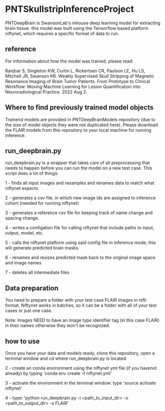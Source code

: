 # PNTSkullstripInferenceProject

PNTDeepBrain is SwansonLab's inhouse deep learning model for extracting brain tissue. this model was built using the Tensorflow based platform niftynet, which requires a specific format of data to run. 

## reference
For information about how the model was trained, please read:

Ranjbar S, Singleton KW, Curtin L, Rickertsen CR, Paulson LE, Hu LS, Mitchell JR, Swanson KR. Weakly Supervised Skull Stripping of Magnetic Resonance Imaging of Brain Tumor Patients. From Prototype to Clinical Workflow: Moving Machine Learning for Lesion Quantification into Neuroradiological Practice. 2022 Aug 2.

## Where to find previously trained model objects

Trainend models are provided in PNTDeepBrainModels repository (due to the size of model objects they were not duplicated here). Please download the FLAIR models from this repository to your local machine for running inference.

## run_deepbrain.py 

run_deepbrain.py is a wrapper that takes care of all preprocessing that needs to happen before you can run the model on a new test case. This script does a lot of things: 

1 - finds all input images and resamples and renames data to match what niftynet expects

2 - generates a csv file, in which new image ids are assigned to inference cohort (needed for running niftynet)

3 - generates a reference csv file for keeping track of name change and spacing change.

4 - writes a configation file for calling niftynet that include paths to input,
   output, model, etc.

5 - calls the niftynet platform using said config file in inference mode, this will generate predicted brain masks.

6 - renames and resizes predicted mask back to the original image space and image names

7 - deletes all intermediate files


##  Data  preparation

You need to prepare a folder with your test case FLAIR images in nifti format. Niftynet works in batches, so it can be a folder with all of your test cases or just one case.

Note: Images NEED to have an image type identifier tag (in this case FLAIR) in their names otherwise they won't be recognized.

## how to use

Once you have your data and models ready, clone this repository, open a terminal window and cd where run_deepbrain.py is located.

2 - create an conda environment using the niftynet yml file (if you havenot already) by typing 'conda env create -f niftynet.yml'

3 - activate the environment in the terminal window: type 'source activate niftynet'

4 - type: 'python run_deepbrain.py -i <path_to_input_dir> -o <path_to_output_dir> -s FLAIR'
